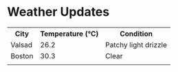 # Weather Updates

<!-- WEATHER-UPDATE-START -->
<table><tr><th>City</th><th>Temperature (°C)</th><th>Condition</th></tr><tr><td>Valsad</td><td>26.2</td><td>Patchy light drizzle</td></tr><tr><td>Boston</td><td>30.3</td><td>Clear</td></tr><tr><td></td><td></td><td></td></tr></table>
<!-- WEATHER-UPDATE-END -->
